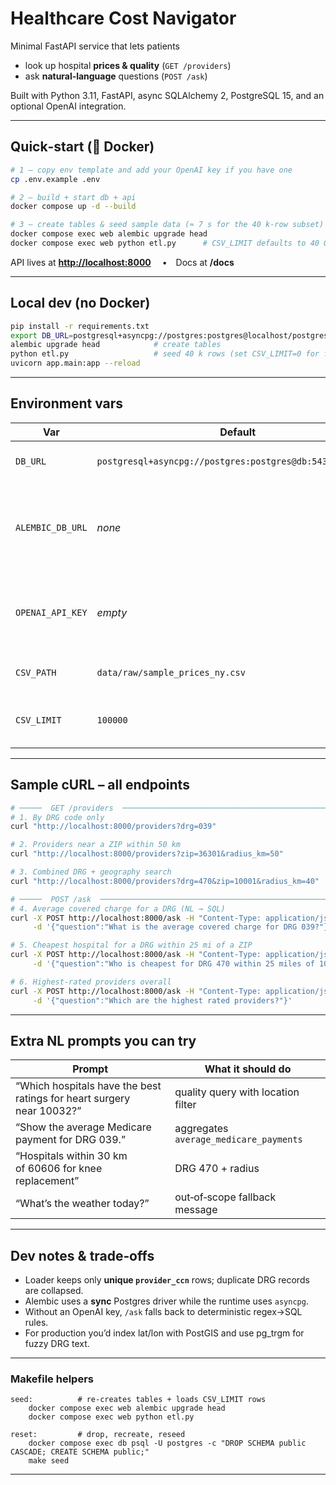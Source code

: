 # Healthcare Cost Navigator

Minimal FastAPI service that lets patients

* look up hospital **prices & quality** (`GET /providers`)
* ask **natural‑language** questions (`POST /ask`)

Built with Python 3.11, FastAPI, async SQLAlchemy 2, PostgreSQL 15, and an optional OpenAI integration.

---

## Quick‑start (🐳 Docker)

```bash
# 1 – copy env template and add your OpenAI key if you have one
cp .env.example .env

# 2 – build + start db + api
docker compose up -d --build

# 3 – create tables & seed sample data (≈ 7 s for the 40 k‑row subset)
docker compose exec web alembic upgrade head
docker compose exec web python etl.py      # CSV_LIMIT defaults to 40 000
```

API lives at **[http://localhost:8000](http://localhost:8000)**  • Docs at **/docs**

---

## Local dev (no Docker)

```bash
pip install -r requirements.txt
export DB_URL=postgresql+asyncpg://postgres:postgres@localhost/postgres
alembic upgrade head            # create tables
python etl.py                   # seed 40 k rows (set CSV_LIMIT=0 for full load)
uvicorn app.main:app --reload
```

---

## Environment vars

| Var              | Default                                                   | Purpose                                       |
| ---------------- | --------------------------------------------------------- | --------------------------------------------- |
| `DB_URL`         | `postgresql+asyncpg://postgres:postgres@db:5432/postgres` | async URL for the app                         |
| `ALEMBIC_DB_URL` | *none*                                                    | sync URL override for Alembic (rarely needed) |
| `OPENAI_API_KEY` | *empty*                                                   | enables NL→SQL via OpenAI when present        |
| `CSV_PATH`       | `data/raw/sample_prices_ny.csv`                           | alternate CMS dump                            |
| `CSV_LIMIT`      | `100000`                                                  | rows of CSV to process (0 = all)              |

---

## Sample cURL – **all endpoints**

```bash
# ─────  GET /providers  ───────────────────────────────────────────────
# 1. By DRG code only
curl "http://localhost:8000/providers?drg=039"

# 2. Providers near a ZIP within 50 km
curl "http://localhost:8000/providers?zip=36301&radius_km=50"

# 3. Combined DRG + geography search
curl "http://localhost:8000/providers?drg=470&zip=10001&radius_km=40"

# ─────  POST /ask  ───────────────────────────────────────────────────
# 4. Average covered charge for a DRG (NL → SQL)
curl -X POST http://localhost:8000/ask -H "Content-Type: application/json" \
     -d '{"question":"What is the average covered charge for DRG 039?"}'

# 5. Cheapest hospital for a DRG within 25 mi of a ZIP
curl -X POST http://localhost:8000/ask -H "Content-Type: application/json" \
     -d '{"question":"Who is cheapest for DRG 470 within 25 miles of 10001?"}'

# 6. Highest‑rated providers overall
curl -X POST http://localhost:8000/ask -H "Content-Type: application/json" \
     -d '{"question":"Which are the highest rated providers?"}'
```

---

## Extra NL prompts you can try

| Prompt                                                                | What it should do                      |
| --------------------------------------------------------------------- | -------------------------------------- |
| “Which hospitals have the best ratings for heart surgery near 10032?” | quality query with location filter     |
| “Show the average Medicare payment for DRG 039.”                      | aggregates `average_medicare_payments` |
| “Hospitals within 30 km of 60606 for knee replacement”                | DRG 470 + radius                       |
| “What’s the weather today?”                                           | out‑of‑scope fallback message          |

---

## Dev notes & trade‑offs

* Loader keeps only **unique `provider_ccn`** rows; duplicate DRG records are collapsed.
* Alembic uses a **sync** Postgres driver while the runtime uses `asyncpg`.
* Without an OpenAI key, `/ask` falls back to deterministic regex→SQL rules.
* For production you’d index lat/lon with PostGIS and use pg\_trgm for fuzzy DRG text.

---

### Makefile helpers

```make
seed:          # re‑creates tables + loads CSV_LIMIT rows
	docker compose exec web alembic upgrade head
	docker compose exec web python etl.py

reset:         # drop, recreate, reseed
	docker compose exec db psql -U postgres -c "DROP SCHEMA public CASCADE; CREATE SCHEMA public;"
	make seed
```

---


